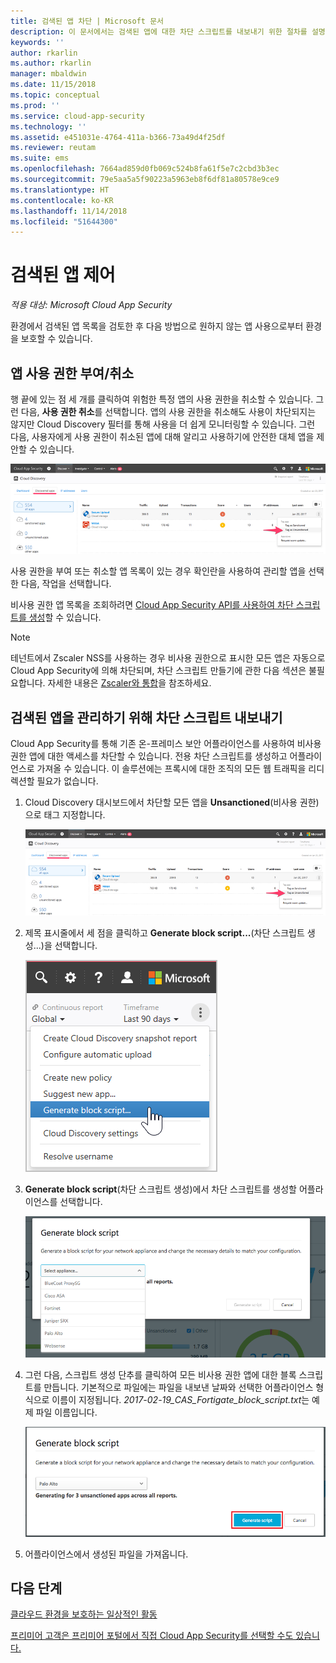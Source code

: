 ```yaml
---
title: 검색된 앱 차단 | Microsoft 문서
description: 이 문서에서는 검색된 앱에 대한 차단 스크립트를 내보내기 위한 절차를 설명합니다.
keywords: ''
author: rkarlin
ms.author: rkarlin
manager: mbaldwin
ms.date: 11/15/2018
ms.topic: conceptual
ms.prod: ''
ms.service: cloud-app-security
ms.technology: ''
ms.assetid: e451031e-4764-411a-b366-73a49d4f25df
ms.reviewer: reutam
ms.suite: ems
ms.openlocfilehash: 7664ad859d0fb069c524b8fa61f5e7c2cbd3b3ec
ms.sourcegitcommit: 79e5aa5a5f90223a5963eb8f6df81a80578e9ce9
ms.translationtype: HT
ms.contentlocale: ko-KR
ms.lasthandoff: 11/14/2018
ms.locfileid: "51644300"
---
```

# <a name="govern-discovered-apps"></a>검색된 앱 제어

*적용 대상: Microsoft Cloud App Security*

환경에서 검색된 앱 목록을 검토한 후 다음 방법으로 원하지 않는 앱 사용으로부터 환경을 보호할 수 있습니다.


## <a name="BKMK_SanctionApp"></a> 앱 사용 권한 부여/취소 

행 끝에 있는 점 세 개를 클릭하여 위험한 특정 앱의 사용 권한을 취소할 수 있습니다. 그런 다음, **사용 권한 취소**를 선택합니다. 앱의 사용 권한을 취소해도 사용이 차단되지는 않지만 Cloud Discovery 필터를 통해 사용을 더 쉽게 모니터링할 수 있습니다. 그런 다음, 사용자에게 사용 권한이 취소된 앱에 대해 알리고 사용하기에 안전한 대체 앱을 제안할 수 있습니다.

![비사용 권한으로 태그 지정](./media/tag-as-unsanctioned.png)  

사용 권한을 부여 또는 취소할 앱 목록이 있는 경우 확인란을 사용하여 관리할 앱을 선택한 다음, 작업을 선택합니다.

비사용 권한 앱 목록을 조회하려면 [Cloud App Security API를 사용하여 차단 스크립트를 생성](https://us.portal.cloudappsecurity.com/api-docs/#generate-block-script)할 수 있습니다.

> [!NOTE]
> 테넌트에서 Zscaler NSS를 사용하는 경우 비사용 권한으로 표시한 모든 앱은 자동으로 Cloud App Security에 의해 차단되며, 차단 스크립트 만들기에 관한 다음 섹션은 불필요합니다. 자세한 내용은 [Zscaler와 통합](zscaler-integration.md)을 참조하세요.

## <a name="export-a-block-script-to-govern-discovered-apps"></a>검색된 앱을 관리하기 위해 차단 스크립트 내보내기

Cloud App Security를 통해 기존 온-프레미스 보안 어플라이언스를 사용하여 비사용 권한 앱에 대한 액세스를 차단할 수 있습니다. 전용 차단 스크립트를 생성하고 어플라이언스로 가져올 수 있습니다. 이 솔루션에는 프록시에 대한 조직의 모든 웹 트래픽을 리디렉션할 필요가 없습니다.

1. Cloud Discovery 대시보드에서 차단할 모든 앱을 **Unsanctioned**(비사용 권한)으로 태그 지정합니다.

   ![비사용 권한으로 태그 지정](./media/tag-as-unsanctioned.png)  

2. 제목 표시줄에서 세 점을 클릭하고 **Generate block script...**(차단 스크립트 생성...)을 선택합니다. 

   ![차단 스크립트 생성](./media/generate-block-script.png)  

3. **Generate block script**(차단 스크립트 생성)에서 차단 스크립트를 생성할 어플라이언스를 선택합니다. 

   ![차단 스크립트 팝업 생성](./media/generate-block-script-popup.png)  

4. 그런 다음, 스크립트 생성 단추를 클릭하여 모든 비사용 권한 앱에 대한 블록 스크립트를 만듭니다. 기본적으로 파일에는 파일을 내보낸 날짜와 선택한 어플라이언스 형식으로 이름이 지정됩니다. *2017-02-19_CAS_Fortigate_block_script.txt*는 예제 파일 이름입니다. 

   ![차단 스크립트 생성 단추](./media/generate-block-script-button.png)  

5. 어플라이언스에서 생성된 파일을 가져옵니다.



## <a name="next-steps"></a>다음 단계  
[클라우드 환경을 보호하는 일상적인 활동](daily-activities-to-protect-your-cloud-environment.md)   

[프리미어 고객은 프리미어 포털에서 직접 Cloud App Security를 선택할 수도 있습니다.](https://premier.microsoft.com/)  
  
  